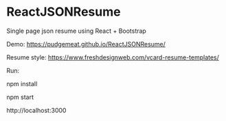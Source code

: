 # ReactJSONResume
Single page json resume using React + Bootstrap

Demo:
https://pudgemeat.github.io/ReactJSONResume/

Resume style:
https://www.freshdesignweb.com/vcard-resume-templates/

Run:

npm install

npm start

http://localhost:3000
